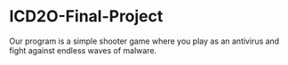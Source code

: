 # ICD2O-Final-Project

Our program is a simple shooter game where you play as an antivirus and fight against endless waves of malware.
